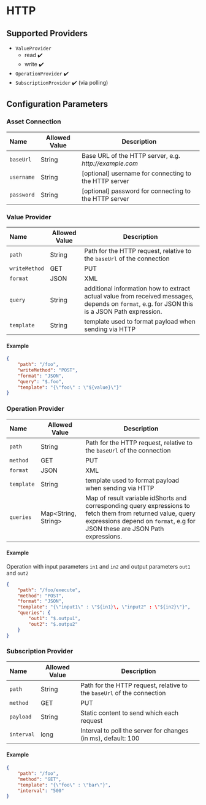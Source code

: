 # HTTP

## Supported Providers

-   `ValueProvider`
    -   read :heavy_check_mark:
	-   write :heavy_check_mark:
-   `OperationProvider` :heavy_check_mark:
-   `SubscriptionProvider` :heavy_check_mark: (via polling)

## Configuration Parameters

### Asset Connection

| Name | Allowed Value | Description |
|:--| -- | -- |
| `baseUrl` | String | Base URL of the HTTP server, e.g. _http://example.com_ |
| `username` | String | [optional] username for connecting to the HTTP server |
| `password` | String | [optional] password for connecting to the HTTP server |

### Value Provider

| Name | Allowed Value | Description |
|:--| -- | -- |
| `path` | String | Path for the HTTP request, relative to the `baseUrl` of the connection |
| `writeMethod` | GET|PUT|POST | HTTP method to use when writing a value to HTTP |
| `format` | JSON|XML | content format of payload, default: JSON |
| `query` | String | additional information how to extract actual value from received messages, depends on `format`, e.g. for JSON this is a JSON Path expression.
| `template` | String | template used to format payload when sending via HTTP

#### Example

```json
{
	"path": "/foo",
	"writeMethod": "POST",
	"format": "JSON",
	"query": "$.foo",
	"template": "{\"foo\" : \"${value}\"}"
}
```

### Operation Provider

| Name | Allowed Value | Description |
|:--| -- | -- |
| `path` | String | Path for the HTTP request, relative to the `baseUrl` of the connection |
| `method` | GET|PUT|POST | HTTP method to use |
| `format` | JSON|XML | content format of payload, default: JSON |
| `template` | String | template used to format payload when sending via HTTP
| `queries` | Map<String, String> | Map of result variable idShorts and corresponding query expressions to fetch them from returned value, query expressions depend on `format`, e.g for JSON these are JSON Path expressions.


#### Example

Operation with input parameters `in1` and `in2` and output parameters `out1` and `out2`

```json
{
	"path": "/foo/execute",
	"method": "POST",
	"format": "JSON",
	"template": "{\"input1\" : \"${in1}\, \"input2" : \"${in2}\"}",
	"queries": {
		"out1": "$.outpu1",
		"out2": "$.outpu2"
	}
}
```

### Subscription Provider

| Name | Allowed Value | Description |
|:--| -- | -- |
| `path` | String | Path for the HTTP request, relative to the `baseUrl` of the connection |
| `method` | GET|PUT|POST | HTTP method to use |
| `payload` | String | Static content to send which each request |
| `interval` | long | Interval to poll the server for changes (in ms), default: 100

#### Example

```json
{
	"path": "/foo",
	"method": "GET",
	"template": "{\"foo\" : \"bar\"}",
	"interval": "500"
}
```
